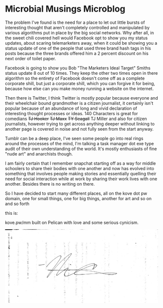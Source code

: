 # Microbial Musings Microblog #

The problem I've found is the need for a place to let out little bursts of interesting thought
that aren't completely controlled and manipulated by various algorithms put in 
place by the big social networks. Why after all, in the sweet chili covered hell would
Facebook opt to show you my status updates, about scaring telemarketers away, when it
could be showing you a status update of one of the people that used three
brand hash tags in his posts because the three brands offered him a 2 percent
discount on his next order of toilet paper.

Facebook is  going to show you Bob "The Marketers Ideal Target" Smiths status update
8 out of 10 times. They keep the other two times open in there algorithm so the entirety of Facebook
doesn't come off as a complete corporate shill, but just a corporate shill,
which you can forgive it for being, because how else can you make money running
a website on the internet.

Then there is Twitter, I think Twitter is mostly popular because everyone and their wheelchair bound
grandmother is a citizen journalist, it certainly isn't popular because of an abundance of long
and vivid declaration of interesting thought processes or ideas. 140 Characters is great for comedians
~~TJ Hooker~~ ~~TJ Maxx~~ ~~TY Seagall~~ TJ Miller and also for citizen journalists, however trying to
get across anything deeper without linking to another page is covered in noise and not fully seen from the start anyway.

Tumblr can be a deep place, I've seen some people go into real rings around the processes of the mind, I'm talking a task manager dot exe
type audit of their own understanding of the world. It's mostly enthusiasts of fine "nude art" and anarchists though.

I am fairly certain that I remember snapchat starting off as a way for middle schoolers to share their bodies with one another and now has evolved into something that involves people making stories and essentially quelling their need for social interaction while at work by sharing their work lives with one another. Besides there is no writing on there. 

So I have decided to start many different places, all on the kove dot pw domain, one for small things, one for big things, another for art and so on and so forth

this is:

kove.pw/mm
built on Pelican with love and some serious cynicism.

![microbial musings babe who needs alt tags when fuck SEO](https://raw.githubusercontent.com/grumpstar/microbialmusings/master/reskorces/forread.jpg)



 
